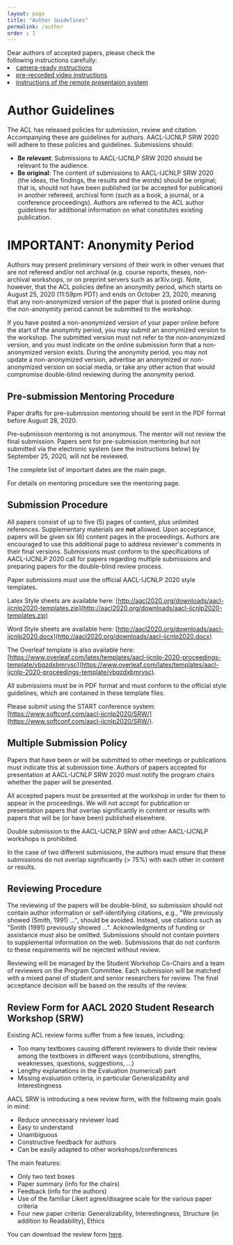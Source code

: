 ```yaml
---
layout: page
title: "Author Guidelines"
permalink: /author
order : 1
---
```


<div id="side-table-wrapper" style="width:70%;">
 Dear authors of accepted papers, please check the following instructions carefully: <br> 
 <li> <a href="https://aacl2020-srw.github.io/camera_ready">camera-ready instructions</a> </li>
 <li> <a href="https://aacl2020-srw.github.io/pre_recorded_video">pre-recorded video instructions</a> </li>
 <li> <a href="http://aacl2020.org/blog/5/">instructions of the remote presentaion system</a> </li>
</div>

# Author Guidelines
The ACL has released policies for submission, review and citation. Accompanying these are guidelines for authors. AACL-IJCNLP SRW 2020 will adhere to these policies and guidelines. Submissions should:

- __Be relevant__: Submissions to AACL-IJCNLP SRW 2020 should be relevant to the audience.
- __Be original__: The content of submissions to AACL-IJCNLP SRW 2020 (the ideas, the findings, the results and the words) should be original; that is, should not have been published (or be accepted for publication) in another refereed, archival form (such as a book, a journal, or a conference proceedings). Authors are referred to the ACL author guidelines for additional information on what constitutes existing publication.

# IMPORTANT: Anonymity Period

Authors may present preliminary versions of their work in other venues that are not refereed and/or not archival (e.g. course reports, theses, non-archival workshops, or on preprint servers such as arXiv.org). Note, however, that the ACL policies define an anonymity period, which starts on August 25, 2020 (11:59pm PDT) and ends on October 23, 2020, meaning that any non-anonymized version of the paper that is posted online during the non-anonymity period cannot be submitted to the workshop.

If you have posted a non-anonymized version of your paper online before the start of the anonymity period, you may submit an anonymized version to the workshop. The submitted version must not refer to the non-anonymized version, and you must indicate on the online submission form that a non-anonymized version exists. During the anonymity period, you may not update a non-anonymized version, advertise an anonymized or non-anonymized version on social media, or take any other action that would compromise double-blind reviewing during the anonymity period.

## Pre-submission Mentoring Procedure

Paper drafts for pre-submission mentoring should be sent in the PDF format before August 28, 2020. 

Pre-submission mentoring is not anonymous. The mentor will not review the final submission. Papers sent for pre-submission mentoring but not submitted via the electronic system (see the instructions below) by September 25, 2020, will not be reviewed.

The complete list  of important dates are the main page. 

For details on mentoring procedure see the mentoring page.

## Submission Procedure

All papers consist of up to five (5) pages of content, plus unlimited references. Supplementary materials are __not__ allowed. Upon acceptance, papers will be given six (6) content pages in the proceedings. Authors are encouraged to use this additional page to address reviewer's comments in their final versions. Submissions must conform to the specifications of AACL-IJCNLP 2020 call for papers regarding multiple submissions and preparing papers for the double-blind review process.

Paper submissions must use the official AACL-IJCNLP 2020 style templates. 

Latex Style sheets are available here: [http://aacl2020.org/downloads/aacl-ijcnlp2020-templates.zip](http://aacl2020.org/downloads/aacl-ijcnlp2020-templates.zip)

Word Style sheets are available here: [http://aacl2020.org/downloads/aacl-ijcnlp2020.docx](http://aacl2020.org/downloads/aacl-ijcnlp2020.docx)

The Overleaf template is also available here: [https://www.overleaf.com/latex/templates/aacl-ijcnlp-2020-proceedings-template/vbqzdxbmrvsc](https://www.overleaf.com/latex/templates/aacl-ijcnlp-2020-proceedings-template/vbqzdxbmrvsc).

All submissions must be in PDF format and must conform to the official style guidelines, which are contained in these template files.

Please submit using the START conference system: [https://www.softconf.com/aacl-ijcnlp2020/SRW/](https://www.softconf.com/aacl-ijcnlp2020/SRW/).

## Multiple Submission Policy

Papers that have been or will be submitted to other meetings or publications must indicate this at submission time. Authors of papers accepted for presentation at AACL-IJCNLP SRW 2020 must notify the program chairs whether the paper will be presented.

All accepted papers must be presented at the workshop in order for them to appear in the proceedings. We will not accept for publication or presentation papers that overlap significantly in content or results with papers that will be (or have been) published elsewhere.

Double submission to the AACL-IJCNLP SRW and other AACL-IJCNLP workshops is prohibited.

In the case of two different submissions, the authors must ensure that these submissions do not overlap significantly (> 75%) with each other in content or results.

## Reviewing Procedure

The reviewing of the papers will be double-blind, so submission should not contain author information or self-identifying citations, e.g., "We previously showed (Smith, 1991) ...", should be avoided. Instead, use citations such as "Smith (1991) previously showed ...". Acknowledgments of funding or assistance must also be omitted. Submissions should not contain pointers to supplemental information on the web. Submissions that do not conform to these requirements will be rejected without review.


Reviewing will be managed by the Student Workshop Co-Chairs and a team of reviewers on the Program Committee. Each submission will be matched with a mixed panel of student and senior researchers for review. The final acceptance decision will be based on the results of the review.

## Review Form for AACL 2020 Student Research Workshop (SRW) 
Existing ACL review forms suffer from a few issues, including:
- Too many textboxes causing different reviewers to divide their review among the textboxes in different ways (contributions, strengths, weaknesses, questions, suggestions, …)
- Lengthy explanations in the Evaluation (numerical) part
- Missing evaluation criteria, in particular Generalizability and Interestingness
 
AACL SRW is introducing a new review form, with the following main goals in mind:
- Reduce unnecessary reviewer load 
- Easy to understand
- Unambiguous
- Constructive feedback for authors
- Can be easily adapted to other workshops/conferences

The main features:
- Only two text boxes
- Paper summary (info for the chairs)
- Feedback (info for the authors)
- Use of the familiar Likert agree/disagree scale for the various paper criteria
- Four new paper criteria: Generalizability, Interestingness, Structure (in addition to Readability), Ethics

You can download the review form <a href="{{ site.baseurl }}/pdfs/aacl2020_srw_review_from.pdf">here</a>.



